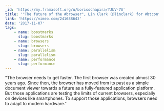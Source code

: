 ```yaml
---
_id: 'https://my.framasoft.org/u/borisschapira/?JbV-7A'
title: '"The future of the #browser", Lin Clark (@linclark) for #btconf'
link: 'https://vimeo.com/241688643'
date: '2017-11-07'
tags:
    - name: boostmarks
      slug: boostmarks
    - name: browsers
      slug: browsers
    - name: parallelism
      slug: parallelism
    - name: performance
      slug: performance
---
```


<div class="markdown"><p>&quot;The browser needs to get faster. The first browser was created almost 30 years ago. Since then, the browser has moved from its past as a simple document viewer towards a future as a fully-featured application platform. But those applications are testing the limits of current browsers, especially on devices like smartphones. To support those applications, browsers need to adapt to modern hardware.&quot;
</p></div>
